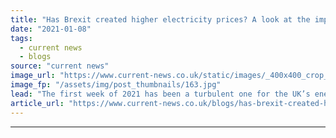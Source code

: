 ```yaml
---
title: "Has Brexit created higher electricity prices? A look at the impact of decoupling from EUphemia"
date: "2021-01-08"
tags: 
  - current news
  - blogs
source: "current news"
image_url: "https://www.current-news.co.uk/static/images/_400x400_crop_center-center/Brexit-pixabay-NC.jpg"
image_fp: "/assets/img/post_thumbnails/163.jpg"
lead: "​The first week of 2021 has been a turbulent one for the UK’s energy market, with price spikes and tight margins keeping traders on their toes."
article_url: "https://www.current-news.co.uk/blogs/has-brexit-created-higher-electricity-prices-a-look-at-the-impact-of-decoupling-from-euphemia?utm_source=rss-feeds&utm_medium=rss&utm_campaign=rss"
---
```


---
